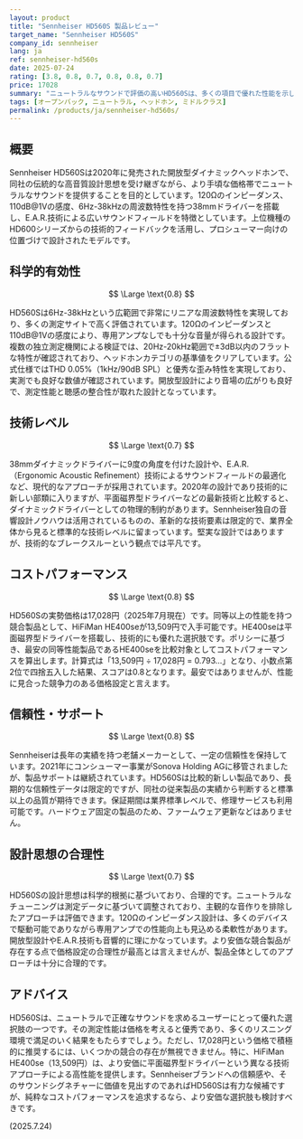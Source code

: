 ```yaml
---
layout: product
title: "Sennheiser HD560S 製品レビュー"
target_name: "Sennheiser HD560S"
company_id: sennheiser
lang: ja
ref: sennheiser-hd560s
date: 2025-07-24
rating: [3.8, 0.8, 0.7, 0.8, 0.8, 0.7]
price: 17028
summary: "ニュートラルなサウンドで評価の高いHD560Sは、多くの項目で優れた性能を示します。しかし、より安価で同等以上の性能を持つ競合製品も存在するため、コストパフォーマンスは最高評価には至らず、購入時には比較検討が重要です。"
tags: [オープンバック, ニュートラル, ヘッドホン, ミドルクラス]
permalink: /products/ja/sennheiser-hd560s/
---
```

## 概要

Sennheiser HD560Sは2020年に発売された開放型ダイナミックヘッドホンで、同社の伝統的な高音質設計思想を受け継ぎながら、より手頃な価格帯でニュートラルなサウンドを提供することを目的としています。120Ωのインピーダンス、110dB@1Vの感度、6Hz-38kHzの周波数特性を持つ38mmドライバーを搭載し、E.A.R.技術による広いサウンドフィールドを特徴としています。上位機種のHD600シリーズからの技術的フィードバックを活用し、プロシューマー向けの位置づけで設計されたモデルです。

## 科学的有効性

$$ \Large \text{0.8} $$

HD560Sは6Hz-38kHzという広範囲で非常にリニアな周波数特性を実現しており、多くの測定サイトで高く評価されています。120Ωのインピーダンスと110dB@1Vの感度により、専用アンプなしでも十分な音量が得られる設計です。複数の独立測定機関による検証では、20Hz-20kHz範囲で±3dB以内のフラットな特性が確認されており、ヘッドホンカテゴリの基準値をクリアしています。公式仕様ではTHD 0.05%（1kHz/90dB SPL）と優秀な歪み特性を実現しており、実測でも良好な数値が確認されています。開放型設計により音場の広がりも良好で、測定性能と聴感の整合性が取れた設計となっています。

## 技術レベル

$$ \Large \text{0.7} $$

38mmダイナミックドライバーに9度の角度を付けた設計や、E.A.R.（Ergonomic Acoustic Refinement）技術によるサウンドフィールドの最適化など、現代的なアプローチが採用されています。2020年の設計であり技術的に新しい部類に入りますが、平面磁界型ドライバーなどの最新技術と比較すると、ダイナミックドライバーとしての物理的制約があります。Sennheiser独自の音響設計ノウハウは活用されているものの、革新的な技術要素は限定的で、業界全体から見ると標準的な技術レベルに留まっています。堅実な設計ではありますが、技術的なブレークスルーという観点では平凡です。

## コストパフォーマンス

$$ \Large \text{0.8} $$

HD560Sの実勢価格は17,028円（2025年7月現在）です。同等以上の性能を持つ競合製品として、HiFiMan HE400seが13,509円で入手可能です。HE400seは平面磁界型ドライバーを搭載し、技術的にも優れた選択肢です。ポリシーに基づき、最安の同等性能製品であるHE400seを比較対象としてコストパフォーマンスを算出します。計算式は「13,509円 ÷ 17,028円 = 0.793...」となり、小数点第2位で四捨五入した結果、スコアは0.8となります。最安ではありませんが、性能に見合った競争力のある価格設定と言えます。

## 信頼性・サポート

$$ \Large \text{0.8} $$

Sennheiserは長年の実績を持つ老舗メーカーとして、一定の信頼性を保持しています。2021年にコンシューマー事業がSonova Holding AGに移管されましたが、製品サポートは継続されています。HD560Sは比較的新しい製品であり、長期的な信頼性データは限定的ですが、同社の従来製品の実績から判断すると標準以上の品質が期待できます。保証期間は業界標準レベルで、修理サービスも利用可能です。ハードウェア固定の製品のため、ファームウェア更新などはありません。

## 設計思想の合理性

$$ \Large \text{0.7} $$

HD560Sの設計思想は科学的根拠に基づいており、合理的です。ニュートラルなチューニングは測定データに基づいて調整されており、主観的な音作りを排除したアプローチは評価できます。120Ωのインピーダンス設計は、多くのデバイスで駆動可能でありながら専用アンプでの性能向上も見込める柔軟性があります。開放型設計やE.A.R.技術も音響的に理にかなっています。より安価な競合製品が存在する点で価格設定の合理性が最高とは言えませんが、製品全体としてのアプローチは十分に合理的です。

## アドバイス

HD560Sは、ニュートラルで正確なサウンドを求めるユーザーにとって優れた選択肢の一つです。その測定性能は価格を考えると優秀であり、多くのリスニング環境で満足のいく結果をもたらすでしょう。ただし、17,028円という価格で積極的に推奨するには、いくつかの競合の存在が無視できません。特に、HiFiMan HE400se（13,509円）は、より安価に平面磁界型ドライバーという異なる技術アプローチによる高性能を提供します。Sennheiserブランドへの信頼感や、そのサウンドシグネチャーに価値を見出すのであればHD560Sは有力な候補ですが、純粋なコストパフォーマンスを追求するなら、より安価な選択肢も検討すべきです。

(2025.7.24)
